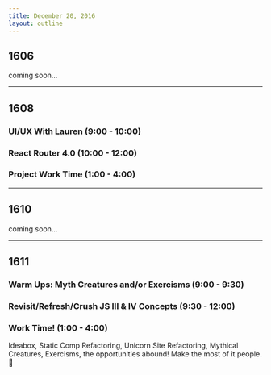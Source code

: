 ```yaml
---
title: December 20, 2016
layout: outline
---
```


## 1606
coming soon...

***

## 1608

### UI/UX With Lauren (9:00 - 10:00)

### React Router 4.0 (10:00 - 12:00)

### Project Work Time (1:00 - 4:00)

***

## 1610
coming soon...

***

## 1611

### Warm Ups: Myth Creatures and/or Exercisms (9:00 - 9:30)

### Revisit/Refresh/Crush JS III & IV Concepts (9:30 - 12:00)

### Work Time! (1:00 - 4:00)
Ideabox, Static Comp Refactoring, Unicorn Site Refactoring, Mythical Creatures, Exercisms, the opportunities abound! Make the most of it people. :muscle:
